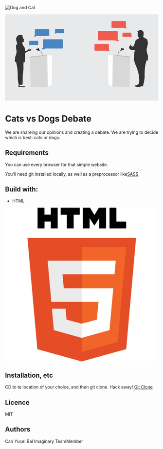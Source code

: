 ![Dog and Cat](" "Dog and Cat")


<img src="images/debate.png">

# Cats vs Dogs Debate
We are shareing our opinions and creating a debate. We are trying to decide which is best: cats or dogs.


## Requirements
You can use every browser for that simple website.

You'll need git installed locally, as well as a preprocessor like[SASS](http://sass-lang.com/)



## Build with:
<ul>
	<li>HTML</li>
</ul>

<img src="images/html.png">

## Installation, etc
CD to te location of your choice, and then git clone. Hack away!
[Git Clone](https://github.com/canyucelbal/Authoring_Midterm.git)

## Licence
MIT

## Authors
Can Yucel Bal
Imaginary TeamMember